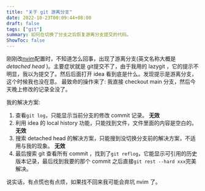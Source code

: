 ```yaml
---
title: "关于 git 游离分支"
date: 2022-10-23T00:09:44+08:00
draft: false
tags: ["git"]
summary: 如何在切换了分支之后恢复游离分支提交的代码。
ShowToc: false
---
```


刚刚改[nvim](https://github.com/fzdwx/nvim)配置时，不知道怎么回事，出现了游离分支(英文名称大概是 _detached head_ )。主要症状就是
git提交不了，由于我用的 lazygit ，它的提示不明显，我以为提交了。然后后面打开 idea 看到底是什么。发现提示是游离分支，这个时候我也没在意。
最致命的操作来了: 我直接 checkout main 分支，然后今天晚上修改的记录全没了。

我的解决方案:

1. 查看`git log`，只能显示当前分支的修改 commit 记录。 **无效**
2. 利用 idea 的 local history 功能，只能找到文件，文件里面的内容是空白的。 **无效**
3. 搜索 detached head 的解决方案，只能搜到没切换分支前的解决方案，不适用与我的现象。 **无效**
4. 最后搜索 git 查看所有 commit ，找到了`git reflog`，它能显示可引用的历史版本记录，最后找到我要的那个 commit
   之后直接`git rest --hard xxx`完美解决。


说实话，有点慌也有点烦，如果找不回来我可能会弃坑 nvim 了。